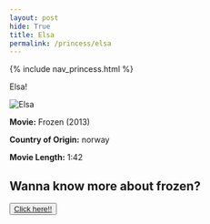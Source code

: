 ```yaml
---
layout: post
hide: True
title: Elsa
permalink: /princess/elsa
---
```


{% include nav_princess.html %}

Elsa!

![Elsa]({{site.baseurl}}/images/princess/elsa.jpg)

**Movie:** Frozen (2013)
<br>

**Country of Origin:** norway
<br>

**Movie Length:** 1:42

<p><h2>Wanna know more about frozen?</h2></p>
<button><a href="https://movies.disney.com/frozen">Click here!!</a></button>